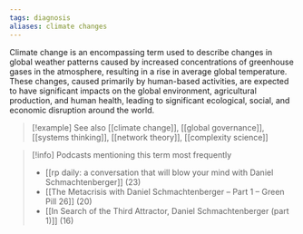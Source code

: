 ```yaml
---
tags: diagnosis
aliases: climate changes
---
```


Climate change is an encompassing term used to describe changes in global weather patterns caused by increased concentrations of greenhouse gases in the atmosphere, resulting in a rise in average global temperature. These changes, caused primarily by human-based activities, are expected to have significant impacts on the global environment, agricultural production, and human health, leading to significant ecological, social, and economic disruption around the world.

> [!example] See also
> [[climate change]], [[global governance]], [[systems thinking]], [[network theory]], [[complexity science]]

> [!info] Podcasts mentioning this term most frequently
> * [[rp daily: a conversation that will blow your mind with Daniel Schmachtenberger]] (23)
> * [[The Metacrisis with Daniel Schmachtenberger – Part 1 – Green Pill 26]] (20)
> * [[In Search of the Third Attractor, Daniel Schmachtenberger (part 1)]] (16)